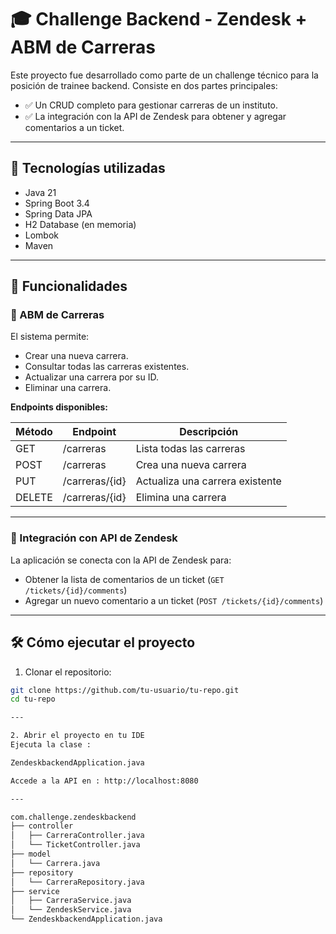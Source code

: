 # 🎓 Challenge Backend - Zendesk + ABM de Carreras

Este proyecto fue desarrollado como parte de un challenge técnico para la posición de trainee backend. Consiste en dos partes principales:

- ✅ Un CRUD completo para gestionar carreras de un instituto.
- ✅ La integración con la API de Zendesk para obtener y agregar comentarios a un ticket.

---

## 🚀 Tecnologías utilizadas

- Java 21  
- Spring Boot 3.4  
- Spring Data JPA  
- H2 Database (en memoria)  
- Lombok  
- Maven  

---

## 🧠 Funcionalidades

### 🔹 ABM de Carreras

El sistema permite:
- Crear una nueva carrera.
- Consultar todas las carreras existentes.
- Actualizar una carrera por su ID.
- Eliminar una carrera.

**Endpoints disponibles:**

| Método | Endpoint              | Descripción                     |
|--------|------------------------|---------------------------------|
| GET    | /carreras              | Lista todas las carreras        |
| POST   | /carreras              | Crea una nueva carrera          |
| PUT    | /carreras/{id}         | Actualiza una carrera existente |
| DELETE | /carreras/{id}         | Elimina una carrera             |

---

### 🔹 Integración con API de Zendesk

La aplicación se conecta con la API de Zendesk para:

- Obtener la lista de comentarios de un ticket (`GET /tickets/{id}/comments`)
- Agregar un nuevo comentario a un ticket (`POST /tickets/{id}/comments`)

---

## 🛠️ Cómo ejecutar el proyecto

1. Clonar el repositorio:
```bash
git clone https://github.com/tu-usuario/tu-repo.git
cd tu-repo

---

2. Abrir el proyecto en tu IDE
Ejecuta la clase :

ZendeskbackendApplication.java

Accede a la API en : http://localhost:8080

---

com.challenge.zendeskbackend
├── controller
│   ├── CarreraController.java
│   └── TicketController.java
├── model
│   └── Carrera.java
├── repository
│   └── CarreraRepository.java
├── service
│   ├── CarreraService.java
│   └── ZendeskService.java
└── ZendeskbackendApplication.java
